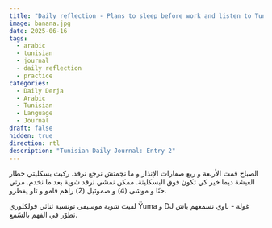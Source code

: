 ```yaml
---
title: "Daily reflection - Plans to sleep before work and listen to Tunisian music."
image: banana.jpg
date: 2025-06-16
tags:
  - arabic
  - tunisian
  - journal
  - daily reflection
  - practice
categories:
  - Daily Derja
  - Arabic
  - Tunisian
  - Language
  - Journal
draft: false
hidden: true
direction: rtl
description: "Tunisian Daily Journal: Entry 2"
---
```

الصباح قمت الأربعة و ربع صفارات الإنذار و ما نجمتش نرجع نرقد. ركبت بسكليتي خطار العيشة ديما خير كي تكون فوق البسكليتة. ممكن نمشي نرقد شوية بعد ما نخدم. مرتي حنّا و موشى (4) و صموئيل (2) راهم قامو و تاو يفطرو.

لقيت شوية موسيقى تونسية ثنائي فولكلوري Ÿuma و DJ غولة - ناوي نسمعهم باش نطوّر في الفهم بالسّمع.
